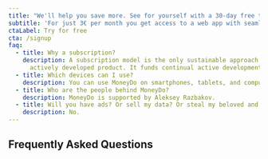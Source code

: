 ```yaml
---
title: "We'll help you save more. See for yourself with a 30-day free trial."
subtitle: 'For just 3€ per month you get access to a web app with seamless syncing of your data. All we need is your email to start your 30-day free trial, no credit card required.'
ctaLabel: Try for free
cta: /signup
faq:
  - title: Why a subscription?
    description: A subscription model is the only sustainable approach for an
      actively developed product. It funds continual active development of the project. We want this to be around for a long time.
  - title: Which devices can I use?
    description: You can use MoneyDo on smartphones, tablets, and computers. We recommend to use web version and install it (add to homescreen). You can also use app for Android (4.1 and up).
  - title: Who are the people behind MoneyDo?
    description: MoneyDo is supported by Aleksey Razbakov.
  - title: Will you have ads? Or sell my data? Or steal my beloved and enslave my children?
    description: No.
---
```


## Frequently Asked Questions

<w-list :items="faq">
